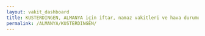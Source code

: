 ```yaml
---
layout: vakit_dashboard
title: KUSTERDINGEN, ALMANYA için iftar, namaz vakitleri ve hava durumu - ilçe/eyalet seç
permalink: /ALMANYA/KUSTERDINGEN/
---
```


<script type="text/javascript">
  var GLOBAL_COUNTRY = 'ALMANYA';
  var GLOBAL_CITY = 'KUSTERDINGEN';
  var GLOBAL_STATE = '';
  var lat = 72;
  var lon = 21;
</script>
